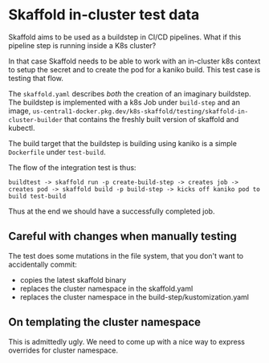 # Skaffold in-cluster test data 

Skaffold aims to be used as a buildstep in CI/CD pipelines. 
What if this pipeline step is running inside a K8s cluster?
 
In that case Skaffold needs to be able to work with an in-cluster k8s context to setup the secret and to create the pod for a kaniko build. 
This test case is testing that flow.
 
The `skaffold.yaml` describes _both_ the creation of an imaginary buildstep.
The buildstep is implemented with a k8s Job under `build-step` and an image,
 `us-central1-docker.pkg.dev/k8s-skaffold/testing/skaffold-in-cluster-builder` that contains the freshly built version of skaffold and kubectl.

The build target that the buildstep is building using kaniko is a simple `Dockerfile` under `test-build`.

The flow of the integration test is thus: 

`buildtest -> skaffold run -p create-build-step -> creates job -> creates pod -> skaffold build -p build-step -> kicks off kaniko pod to build test-build` 

Thus at the end we should have a successfully completed job.

## Careful with changes when manually testing 

The test does some mutations in the file system, that you don't want to accidentally commit: 
 - copies the latest skaffold binary 
 - replaces the cluster namespace in the skaffold.yaml 
 - replaces the cluster namespace in the build-step/kustomization.yaml 
 
 
## On templating the cluster namespace 

This is admittedly ugly. We need to come up with a nice way to express overrides for cluster namespace. 